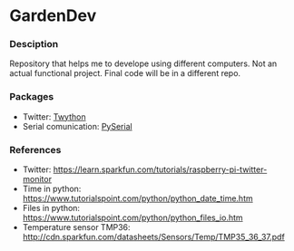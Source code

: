 # GardenDev
### Desciption
Repository that helps me to develope using different computers. Not an actual functional project. Final code will be in a different repo.


### Packages
* Twitter: [Twython](https://github.com/ryanmcgrath/twython)
* Serial comunication: [PySerial](https://pythonhosted.org/pyserial/)


### References
* Twitter: https://learn.sparkfun.com/tutorials/raspberry-pi-twitter-monitor
* Time in python: https://www.tutorialspoint.com/python/python_date_time.htm
* Files in python: https://www.tutorialspoint.com/python/python_files_io.htm
* Temperature sensor TMP36: http://cdn.sparkfun.com/datasheets/Sensors/Temp/TMP35_36_37.pdf
